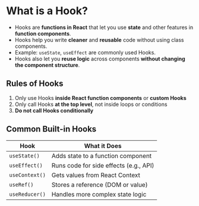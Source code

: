 # What is a Hook?

- Hooks are **functions in React** that let you use **state** and other features in **function components**.
- Hooks help you write **cleaner** and **reusable** code without using class components.
- Example: `useState`, `useEffect` are commonly used Hooks.
- Hooks also let you **reuse logic** across components **without changing the component structure**.



## Rules of Hooks

1.  Only use Hooks **inside React function components** or **custom Hooks**  
2.  Only call Hooks **at the top level**, not inside loops or conditions  
3.  **Do not call Hooks conditionally**



##  Common Built-in Hooks

| Hook           | What it Does                          |
|----------------|----------------------------------------|
| `useState()`   | Adds state to a function component     |
| `useEffect()`  | Runs code for side effects (e.g., API) |
| `useContext()` | Gets values from React Context         |
| `useRef()`     | Stores a reference (DOM or value)      |
| `useReducer()` | Handles more complex state logic       |
